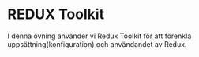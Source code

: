 # REDUX Toolkit

I denna övning använder vi Redux Toolkit för att förenkla uppsättning(konfiguration) och användandet av Redux.
